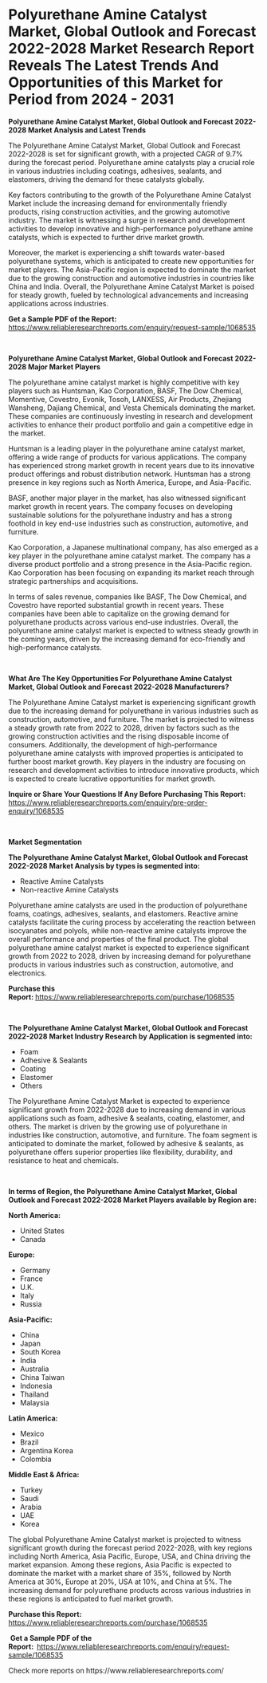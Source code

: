 <p><h1>Polyurethane Amine Catalyst Market, Global Outlook and Forecast 2022-2028 Market Research Report Reveals The Latest Trends And Opportunities of this Market for Period from 2024 - 2031</h1></p><p><strong>Polyurethane Amine Catalyst Market, Global Outlook and Forecast 2022-2028 Market Analysis and Latest Trends</strong></p>
<p><p>The Polyurethane Amine Catalyst Market, Global Outlook and Forecast 2022-2028 is set for significant growth, with a projected CAGR of 9.7% during the forecast period. Polyurethane amine catalysts play a crucial role in various industries including coatings, adhesives, sealants, and elastomers, driving the demand for these catalysts globally.</p><p>Key factors contributing to the growth of the Polyurethane Amine Catalyst Market include the increasing demand for environmentally friendly products, rising construction activities, and the growing automotive industry. The market is witnessing a surge in research and development activities to develop innovative and high-performance polyurethane amine catalysts, which is expected to further drive market growth.</p><p>Moreover, the market is experiencing a shift towards water-based polyurethane systems, which is anticipated to create new opportunities for market players. The Asia-Pacific region is expected to dominate the market due to the growing construction and automotive industries in countries like China and India. Overall, the Polyurethane Amine Catalyst Market is poised for steady growth, fueled by technological advancements and increasing applications across industries.</p></p>
<p><strong>Get a Sample PDF of the Report:&nbsp;</strong> <a href="https://www.reliableresearchreports.com/enquiry/request-sample/1068535">https://www.reliableresearchreports.com/enquiry/request-sample/1068535</a></p>
<p>&nbsp;</p>
<p><strong>Polyurethane Amine Catalyst Market, Global Outlook and Forecast 2022-2028 Major Market Players</strong></p>
<p><p>The polyurethane amine catalyst market is highly competitive with key players such as Huntsman, Kao Corporation, BASF, The Dow Chemical, Momentive, Covestro, Evonik, Tosoh, LANXESS, Air Products, Zhejiang Wansheng, Dajiang Chemical, and Vesta Chemicals dominating the market. These companies are continuously investing in research and development activities to enhance their product portfolio and gain a competitive edge in the market.</p><p>Huntsman is a leading player in the polyurethane amine catalyst market, offering a wide range of products for various applications. The company has experienced strong market growth in recent years due to its innovative product offerings and robust distribution network. Huntsman has a strong presence in key regions such as North America, Europe, and Asia-Pacific.</p><p>BASF, another major player in the market, has also witnessed significant market growth in recent years. The company focuses on developing sustainable solutions for the polyurethane industry and has a strong foothold in key end-use industries such as construction, automotive, and furniture.</p><p>Kao Corporation, a Japanese multinational company, has also emerged as a key player in the polyurethane amine catalyst market. The company has a diverse product portfolio and a strong presence in the Asia-Pacific region. Kao Corporation has been focusing on expanding its market reach through strategic partnerships and acquisitions.</p><p>In terms of sales revenue, companies like BASF, The Dow Chemical, and Covestro have reported substantial growth in recent years. These companies have been able to capitalize on the growing demand for polyurethane products across various end-use industries. Overall, the polyurethane amine catalyst market is expected to witness steady growth in the coming years, driven by the increasing demand for eco-friendly and high-performance catalysts.</p></p>
<p>&nbsp;</p>
<p><strong>What Are The Key Opportunities For Polyurethane Amine Catalyst Market, Global Outlook and Forecast 2022-2028 Manufacturers?</strong></p>
<p><p>The Polyurethane Amine Catalyst market is experiencing significant growth due to the increasing demand for polyurethane in various industries such as construction, automotive, and furniture. The market is projected to witness a steady growth rate from 2022 to 2028, driven by factors such as the growing construction activities and the rising disposable income of consumers. Additionally, the development of high-performance polyurethane amine catalysts with improved properties is anticipated to further boost market growth. Key players in the industry are focusing on research and development activities to introduce innovative products, which is expected to create lucrative opportunities for market growth.</p></p>
<p><strong>Inquire or Share Your Questions If Any Before Purchasing This Report:</strong> <a href="https://www.reliableresearchreports.com/enquiry/pre-order-enquiry/1068535">https://www.reliableresearchreports.com/enquiry/pre-order-enquiry/1068535</a></p>
<p>&nbsp;</p>
<p><strong>Market Segmentation</strong></p>
<p><strong>The Polyurethane Amine Catalyst Market, Global Outlook and Forecast 2022-2028 Market Analysis by types is segmented into:</strong></p>
<p><ul><li>Reactive Amine Catalysts</li><li>Non-reactive Amine Catalysts</li></ul></p>
<p><p>Polyurethane amine catalysts are used in the production of polyurethane foams, coatings, adhesives, sealants, and elastomers. Reactive amine catalysts facilitate the curing process by accelerating the reaction between isocyanates and polyols, while non-reactive amine catalysts improve the overall performance and properties of the final product. The global polyurethane amine catalyst market is expected to experience significant growth from 2022 to 2028, driven by increasing demand for polyurethane products in various industries such as construction, automotive, and electronics.</p></p>
<p><strong>Purchase this Report:&nbsp;</strong><a href="https://www.reliableresearchreports.com/purchase/1068535">https://www.reliableresearchreports.com/purchase/1068535</a></p>
<p>&nbsp;</p>
<p><strong>The Polyurethane Amine Catalyst Market, Global Outlook and Forecast 2022-2028 Market Industry Research by Application is segmented into:</strong></p>
<p><ul><li>Foam</li><li>Adhesive & Sealants</li><li>Coating</li><li>Elastomer</li><li>Others</li></ul></p>
<p><p>The Polyurethane Amine Catalyst Market is expected to experience significant growth from 2022-2028 due to increasing demand in various applications such as foam, adhesive & sealants, coating, elastomer, and others. The market is driven by the growing use of polyurethane in industries like construction, automotive, and furniture. The foam segment is anticipated to dominate the market, followed by adhesive & sealants, as polyurethane offers superior properties like flexibility, durability, and resistance to heat and chemicals.</p></p>
<p>&nbsp;</p>
<p><strong>In terms of Region, the Polyurethane Amine Catalyst Market, Global Outlook and Forecast 2022-2028 Market Players available by Region are:</strong></p>
<p>
    <p> <strong> North America: </strong>
        <ul>
            <li>United States</li>
            <li>Canada</li>
        </ul>
        </p> 
    <p> <strong> Europe: </strong>
        <ul>
            <li>Germany</li>
            <li>France</li>
            <li>U.K.</li>
            <li>Italy</li>
            <li>Russia</li>
        </ul>
        </p> 
    <p> <strong> Asia-Pacific: </strong>
        <ul>
            <li>China</li>
            <li>Japan</li>
            <li>South Korea</li>
            <li>India</li>
            <li>Australia</li>
            <li>China Taiwan</li>
            <li>Indonesia</li>
            <li>Thailand</li>
            <li>Malaysia</li>
        </ul>
        </p> 
    <p> <strong> Latin America: </strong>
        <ul>
            <li>Mexico</li>
            <li>Brazil</li>
            <li>Argentina Korea</li>
            <li>Colombia</li>
        </ul>
        </p> 
    <p> <strong> Middle East & Africa: </strong>
        <ul>
            <li>Turkey</li>
            <li>Saudi</li>
            <li>Arabia</li>
            <li>UAE</li>
            <li>Korea</li>
        </ul>
    </p>
    </p>
<p><p>The global Polyurethane Amine Catalyst market is projected to witness significant growth during the forecast period 2022-2028, with key regions including North America, Asia Pacific, Europe, USA, and China driving the market expansion. Among these regions, Asia Pacific is expected to dominate the market with a market share of 35%, followed by North America at 30%, Europe at 20%, USA at 10%, and China at 5%. The increasing demand for polyurethane products across various industries in these regions is anticipated to fuel market growth.</p></p>
<p><strong>Purchase this Report: </strong><a href="https://www.reliableresearchreports.com/purchase/1068535">https://www.reliableresearchreports.com/purchase/1068535</a></p>
<p>&nbsp;<strong>Get a Sample PDF of the Report:&nbsp;&nbsp;</strong><a href="https://www.reliableresearchreports.com/enquiry/request-sample/1068535">https://www.reliableresearchreports.com/enquiry/request-sample/1068535</a></p>
<p><strong></strong></p>
<p>Check more reports on https://www.reliableresearchreports.com/</p>